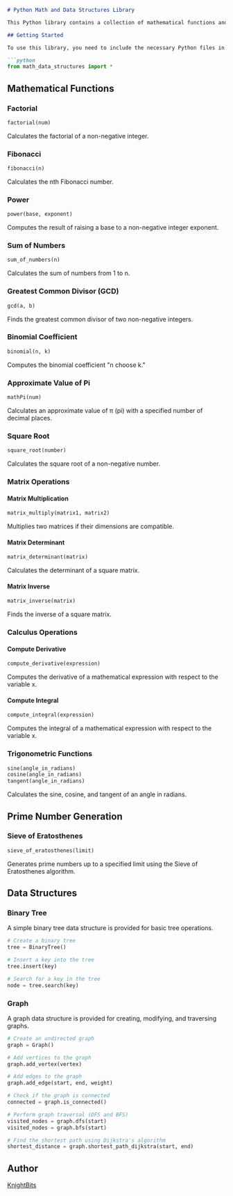 ```markdown
# Python Math and Data Structures Library

This Python library contains a collection of mathematical functions and data structures for various purposes. These functions and classes are designed to be helpful for performing mathematical operations and working with fundamental data structures.

## Getting Started

To use this library, you need to include the necessary Python files in your project or script. You can simply copy and paste the functions and classes from this library into your own Python script or import them using the `import` statement.

```python
from math_data_structures import *
```

## Mathematical Functions

### Factorial

```python
factorial(num)
```

Calculates the factorial of a non-negative integer.

### Fibonacci

```python
fibonacci(n)
```

Calculates the nth Fibonacci number.

### Power

```python
power(base, exponent)
```

Computes the result of raising a base to a non-negative integer exponent.

### Sum of Numbers

```python
sum_of_numbers(n)
```

Calculates the sum of numbers from 1 to n.

### Greatest Common Divisor (GCD)

```python
gcd(a, b)
```

Finds the greatest common divisor of two non-negative integers.

### Binomial Coefficient

```python
binomial(n, k)
```

Computes the binomial coefficient "n choose k."

### Approximate Value of Pi

```python
mathPi(num)
```

Calculates an approximate value of π (pi) with a specified number of decimal places.

### Square Root

```python
square_root(number)
```

Calculates the square root of a non-negative number.

### Matrix Operations

#### Matrix Multiplication

```python
matrix_multiply(matrix1, matrix2)
```

Multiplies two matrices if their dimensions are compatible.

#### Matrix Determinant

```python
matrix_determinant(matrix)
```

Calculates the determinant of a square matrix.

#### Matrix Inverse

```python
matrix_inverse(matrix)
```

Finds the inverse of a square matrix.

### Calculus Operations

#### Compute Derivative

```python
compute_derivative(expression)
```

Computes the derivative of a mathematical expression with respect to the variable x.

#### Compute Integral

```python
compute_integral(expression)
```

Computes the integral of a mathematical expression with respect to the variable x.

### Trigonometric Functions

```python
sine(angle_in_radians)
cosine(angle_in_radians)
tangent(angle_in_radians)
```

Calculates the sine, cosine, and tangent of an angle in radians.

## Prime Number Generation

### Sieve of Eratosthenes

```python
sieve_of_eratosthenes(limit)
```

Generates prime numbers up to a specified limit using the Sieve of Eratosthenes algorithm.

## Data Structures

### Binary Tree

A simple binary tree data structure is provided for basic tree operations.

```python
# Create a binary tree
tree = BinaryTree()

# Insert a key into the tree
tree.insert(key)

# Search for a key in the tree
node = tree.search(key)
```

### Graph

A graph data structure is provided for creating, modifying, and traversing graphs.

```python
# Create an undirected graph
graph = Graph()

# Add vertices to the graph
graph.add_vertex(vertex)

# Add edges to the graph
graph.add_edge(start, end, weight)

# Check if the graph is connected
connected = graph.is_connected()

# Perform graph traversal (DFS and BFS)
visited_nodes = graph.dfs(start)
visited_nodes = graph.bfs(start)

# Find the shortest path using Dijkstra's algorithm
shortest_distance = graph.shortest_path_dijkstra(start, end)
```

## Author
[KnightBits](https://github.com/KnightBits)
```
